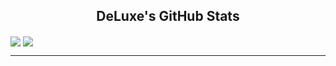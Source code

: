 <center>
  <h2>DeLuxe's GitHub Stats</h2>
</center>

<a>
  <img align="center" src="https://github-readme-stats.vercel.app/api?username=DeLuxe1337001&count_private=true&show_icons=true&theme=material-palenight"/>
</a>
<a>
  <img align="center" src="https://github-readme-stats.vercel.app/api/top-langs/?username=DeLuxe1337001&exclude_repo=Pixel-Tamers-RE&theme=material-palenight&layout=compact"/>
</a>
<hr>
